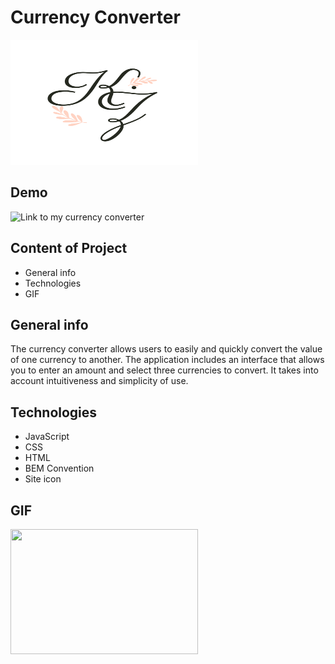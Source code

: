 # Currency Converter

<img src="https://github.com/KatarzynaZoladek/homepage/blob/main/images/share.png?raw=true" width="300" height="200"/>

## Demo

![Link to my currency converter](https://katarzynazoladek.github.io/currency-converter/)

## Content of Project
- General info
- Technologies
- GIF

## General info
The currency converter allows users to easily and quickly convert the value of one currency to another. 
The application includes an interface that allows you to enter an amount and select three currencies to convert. 
It takes into account intuitiveness and simplicity of use.

## Technologies
- JavaScript
- CSS
- HTML
- BEM Convention
- Site icon

## GIF

<img src="https://media.giphy.com/media/v1.Y2lkPTc5MGI3NjExNzRmbzQ3dGphNWhlYXg2OHl0dHhjcWsyMjJxM3I1bGcxeDZjOHF3ZCZlcD12MV9pbnRlcm5hbF9naWZfYnlfaWQmY3Q9Zw/bO7ab7fElg0AU/giphy.gif" width="300" height="200"/>
